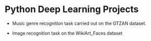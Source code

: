 # Python Deep Learning Projects

- Music genre recognition task carried out on the GTZAN dataset.

- Image recognition task on the WikiArt_Faces dataset

